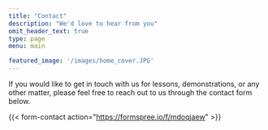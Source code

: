 ```yaml
---
title: "Contact"
description: "We'd love to hear from you"
omit_header_text: true
type: page
menu: main

featured_image: '/images/home_cover.JPG'
---
```


If you would like to get in touch with us for lessons, demonstrations, or any other matter, please feel free to reach out to us through the contact form below.

{{< form-contact action="https://formspree.io/f/mdoqjaew" >}}
